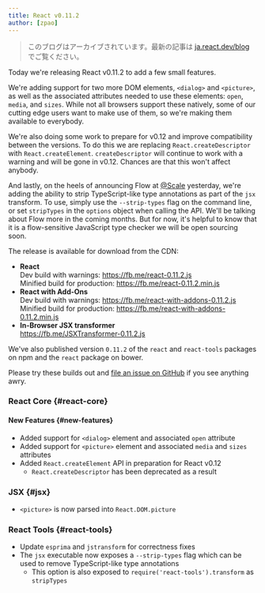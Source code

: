 ```yaml
---
title: React v0.11.2
author: [zpao]
---
```


<div class="scary">

> このブログはアーカイブされています。最新の記事は [ja.react.dev/blog](https://ja.react.dev/blog) でご覧ください。

</div>

Today we're releasing React v0.11.2 to add a few small features.

We're adding support for two more DOM elements, `<dialog>` and `<picture>`, as well as the associated attributes needed to use these elements: `open`, `media`, and `sizes`. While not all browsers support these natively, some of our cutting edge users want to make use of them, so we're making them available to everybody.

We're also doing some work to prepare for v0.12 and improve compatibility between the versions. To do this we are replacing `React.createDescriptor` with `React.createElement`. `createDescriptor` will continue to work with a warning and will be gone in v0.12. Chances are that this won't affect anybody.

And lastly, on the heels of announcing Flow at [@Scale](http://atscaleconference.com/) yesterday, we're adding the ability to strip TypeScript-like type annotations as part of the `jsx` transform. To use, simply use the `--strip-types` flag on the command line, or set `stripTypes` in the `options` object when calling the API. We'll be talking about Flow more in the coming months. But for now, it's helpful to know that it is a flow-sensitive JavaScript type checker we will be open sourcing soon.

The release is available for download from the CDN:

* **React**  
  Dev build with warnings: <https://fb.me/react-0.11.2.js>  
  Minified build for production: <https://fb.me/react-0.11.2.min.js>  
* **React with Add-Ons**  
  Dev build with warnings: <https://fb.me/react-with-addons-0.11.2.js>  
  Minified build for production: <https://fb.me/react-with-addons-0.11.2.min.js>  
* **In-Browser JSX transformer**  
  <https://fb.me/JSXTransformer-0.11.2.js>

We've also published version `0.11.2` of the `react` and `react-tools` packages on npm and the `react` package on bower.

Please try these builds out and [file an issue on GitHub](https://github.com/facebook/react/issues/new) if you see anything awry.

### React Core {#react-core}

#### New Features {#new-features}

* Added support for `<dialog>` element and associated `open` attribute
* Added support for `<picture>` element and associated `media` and `sizes` attributes
* Added `React.createElement` API in preparation for React v0.12
  * `React.createDescriptor` has been deprecated as a result

### JSX {#jsx}

* `<picture>` is now parsed into `React.DOM.picture`

### React Tools {#react-tools}

* Update `esprima` and `jstransform` for correctness fixes
* The `jsx` executable now exposes a `--strip-types` flag which can be used to remove TypeScript-like type annotations
  * This option is also exposed to `require('react-tools').transform` as `stripTypes`
